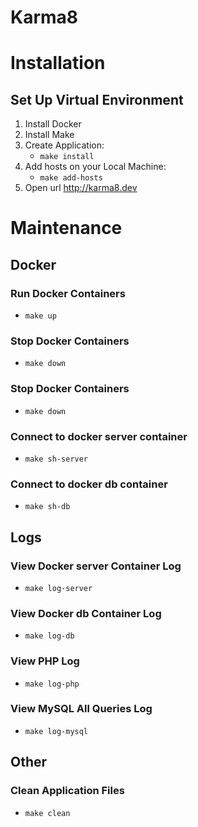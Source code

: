 # Karma8
# Installation

## Set Up Virtual Environment
1. Install Docker
2. Install Make
3. Create Application:
   * `make install`
4. Add hosts on your Local Machine:
   * `make add-hosts`
5. Open url http://karma8.dev

# Maintenance

## Docker

### Run Docker Containers
* `make up`

### Stop Docker Containers
* `make down`

### Stop Docker Containers
* `make down`

### Connect to docker server container
* `make sh-server`

### Connect to docker db container
* `make sh-db`

## Logs

### View Docker server Container Log
* `make log-server`

### View Docker db Container Log
* `make log-db`

### View PHP Log
* `make log-php`

### View MySQL All Queries Log
* `make log-mysql`

## Other

### Clean Application Files
* `make clean`